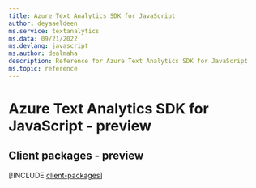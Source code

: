 ```yaml
---
title: Azure Text Analytics SDK for JavaScript
author: deyaaeldeen
ms.service: textanalytics
ms.data: 09/21/2022
ms.devlang: javascript
ms.author: dealmaha
description: Reference for Azure Text Analytics SDK for JavaScript
ms.topic: reference
---
```

# Azure Text Analytics SDK for JavaScript - preview

## Client packages - preview
[!INCLUDE [client-packages](text-analytics-client-index.md)]